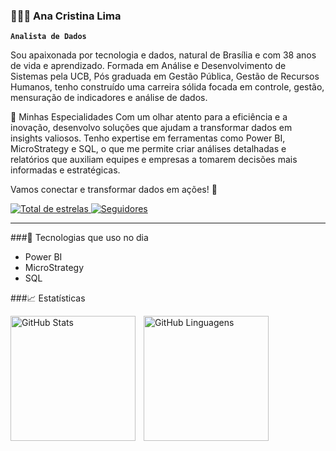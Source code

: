 ### 👩🏻‍💻 Ana Cristina Lima



**`Analista de Dados`**

 Sou apaixonada por tecnologia e dados, natural de Brasília e com 38 anos de vida e aprendizado. Formada em Análise e Desenvolvimento de Sistemas pela UCB, Pós graduada em Gestão Pública, Gestão de Recursos Humanos, tenho construído uma carreira sólida focada em controle, gestão, mensuração de indicadores e análise de dados.


🔧 Minhas Especialidades
 Com um olhar atento para a eficiência e a inovação, desenvolvo soluções que ajudam a transformar dados em insights valiosos. Tenho expertise em ferramentas como Power BI, MicroStrategy e SQL, o que me permite criar análises detalhadas e relatórios que auxiliam equipes e empresas a tomarem decisões mais informadas e estratégicas.


Vamos conectar e transformar dados em ações! 🚀

<p align="left">    <a href="https://github.com/AnaRibeiroL?tab=repositories&sort=stargazers">        <img 
            alt="Total de estrelas" 
            title="Total de estrelas GitHub" 
            src="https://custom-icon-badges.demolab.com/github/stars/AnaRibeiroL?color=55960c&style=for-the-badge&labelColor=488207&logo=star&label=estrelas"        />
    </a>
    <a href="https://github.com/AnaRibeiroL?tab=followers">        <img 
            alt="Seguidores" 
            title="Me siga no GitHub" 
            src="https://custom-icon-badges.demolab.com/github/followers/AnaRibeiroL?color=236ad3&labelColor=1155ba&style=for-the-badge&logo=github&label=Seguidores&logoColor=white"        />
    </a>
</p>

---

###🤖 Tecnologias que uso no dia

- Power BI
- MicroStrategy
- SQL

###📈 Estatísticas

<p>
  <img 
    align="left" 
    alt="GitHub Stats" 
    height="200" 
    style="padding-right: 10px;" 
    src="https://github-readme-stats.vercel.app/api?username=AnaRibeiroL&show_icons=true&theme=tokyonight&include_all_commits=true&locale=pt-br" 
  />
  <img 
    align="left" 
    alt="GitHub Linguagens" 
    height="200" 
    src="https://github-readme-stats.vercel.app/api/top-langs/?username=AnaRibeiroL&theme=tokyonight&layout=compact&custom_title=Tecnologias&langs_count=9" 
  />
</p>
